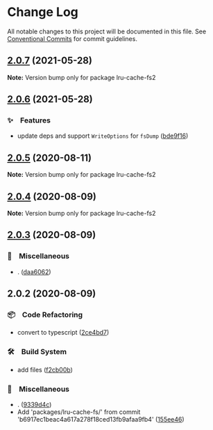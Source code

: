 # Change Log

All notable changes to this project will be documented in this file.
See [Conventional Commits](https://conventionalcommits.org) for commit guidelines.

## [2.0.7](https://github.com/bluelovers/ws-lru/compare/lru-cache-fs2@2.0.6...lru-cache-fs2@2.0.7) (2021-05-28)

**Note:** Version bump only for package lru-cache-fs2





## [2.0.6](https://github.com/bluelovers/ws-lru/compare/lru-cache-fs2@2.0.5...lru-cache-fs2@2.0.6) (2021-05-28)


### ✨　Features

* update deps and support `WriteOptions` for `fsDump` ([bde9f16](https://github.com/bluelovers/ws-lru/commit/bde9f16dc4b9278092748e6b0126b9221baa972a))





## [2.0.5](https://github.com/bluelovers/ws-lru/compare/lru-cache-fs2@2.0.4...lru-cache-fs2@2.0.5) (2020-08-11)

**Note:** Version bump only for package lru-cache-fs2





## [2.0.4](https://github.com/bluelovers/ws-lru/compare/lru-cache-fs2@2.0.3...lru-cache-fs2@2.0.4) (2020-08-09)

**Note:** Version bump only for package lru-cache-fs2





## [2.0.3](https://github.com/bluelovers/ws-lru/compare/lru-cache-fs2@2.0.2...lru-cache-fs2@2.0.3) (2020-08-09)


### 🔖　Miscellaneous

* . ([daa6062](https://github.com/bluelovers/ws-lru/commit/daa60626554e30e25fe8522a79b259e27d7df032))





## 2.0.2 (2020-08-09)


### 📦　Code Refactoring

* convert to typescript ([2ce4bd7](https://github.com/bluelovers/ws-lru/commit/2ce4bd7fff90b4e6ac4b42a620091d20698ca2bb))


### 🛠　Build System

* add files ([f2cb00b](https://github.com/bluelovers/ws-lru/commit/f2cb00b28bee30f38abbb471ea325230598a867a))


### 🔖　Miscellaneous

* . ([9339d4c](https://github.com/bluelovers/ws-lru/commit/9339d4ca602870b9a3cfd63a0b72c77a0e117385))
* Add 'packages/lru-cache-fs/' from commit 'b6917ec1beac4a617a278f18ced13fb9afaa9fb4' ([155ee46](https://github.com/bluelovers/ws-lru/commit/155ee46567e92d71c77e67b6ffb995d51ad715af))
